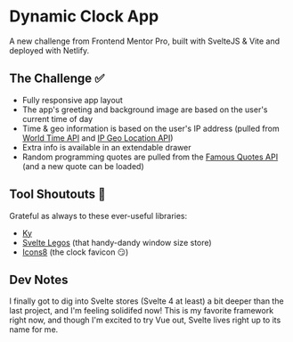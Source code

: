 # Dynamic Clock App
A new challenge from Frontend Mentor Pro, built with SvelteJS & Vite and deployed with Netlify.

## The Challenge ✅

- Fully responsive app layout
- The app's greeting and background image are based on the user's current time of day
- Time & geo information is based on the user's IP address (pulled from [World Time API](http://worldtimeapi.org/) and  [IP Geo Location API](https://rapidapi.com/natkapral/api/ip-geo-location))
- Extra info is available in an extendable drawer
- Random programming quotes are pulled from the [Famous Quotes API](https://rapidapi.com/saicoder/api/famous-quotes4) (and a new quote can be loaded)

## Tool Shoutouts 💜

Grateful as always to these ever-useful libraries:

- [Ky](https://github.com/sindresorhus/ky)
- [Svelte Legos](https://sveltelegos.com/) (that handy-dandy window size store)
- [Icons8](https://icons8.com/icon/65324/clock) (the clock favicon 😏)

## Dev Notes
I finally got to dig into Svelte stores (Svelte 4 at least) a bit deeper than the last project, and I'm feeling solidifed now! This is my favorite framework right now, and though I'm excited to try Vue out, Svelte lives right up to its name for me.
